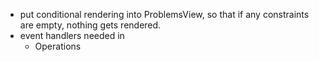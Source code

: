 - put conditional rendering into ProblemsView, so that if any constraints are empty, nothing gets rendered.
- event handlers needed in
  - Operations
